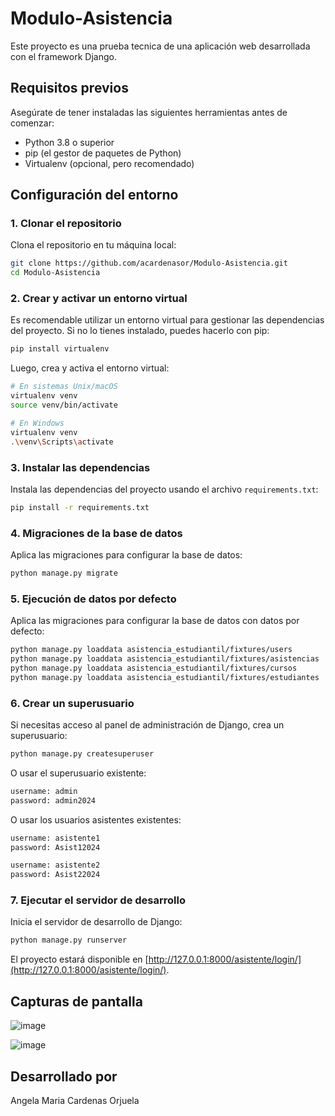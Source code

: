 # Modulo-Asistencia

Este proyecto es una prueba tecnica de una aplicación web desarrollada con el framework Django.

## Requisitos previos

Asegúrate de tener instaladas las siguientes herramientas antes de comenzar:

- Python 3.8 o superior
- pip (el gestor de paquetes de Python)
- Virtualenv (opcional, pero recomendado)

## Configuración del entorno

### 1. Clonar el repositorio

Clona el repositorio en tu máquina local:

```bash
git clone https://github.com/acardenasor/Modulo-Asistencia.git
cd Modulo-Asistencia
```

### 2. Crear y activar un entorno virtual

Es recomendable utilizar un entorno virtual para gestionar las dependencias del proyecto. Si no lo tienes instalado, puedes hacerlo con pip:

```bash
pip install virtualenv
```

Luego, crea y activa el entorno virtual:

```bash
# En sistemas Unix/macOS
virtualenv venv
source venv/bin/activate

# En Windows
virtualenv venv
.\venv\Scripts\activate
```

### 3. Instalar las dependencias

Instala las dependencias del proyecto usando el archivo `requirements.txt`:

```bash
pip install -r requirements.txt
```

### 4. Migraciones de la base de datos

Aplica las migraciones para configurar la base de datos:

```bash
python manage.py migrate
```


### 5. Ejecución de datos por defecto

Aplica las migraciones para configurar la base de datos con datos por defecto:

```bash
python manage.py loaddata asistencia_estudiantil/fixtures/users
python manage.py loaddata asistencia_estudiantil/fixtures/asistencias
python manage.py loaddata asistencia_estudiantil/fixtures/cursos
python manage.py loaddata asistencia_estudiantil/fixtures/estudiantes
```

### 6. Crear un superusuario

Si necesitas acceso al panel de administración de Django, crea un superusuario:

```bash
python manage.py createsuperuser
```
O usar el superusuario existente:
```bash
username: admin
password: admin2024
```
O usar los usuarios asistentes existentes:
```bash
username: asistente1
password: Asist12024

username: asistente2
password: Asist22024
```

### 7. Ejecutar el servidor de desarrollo

Inicia el servidor de desarrollo de Django:

```bash
python manage.py runserver
```

El proyecto estará disponible en [http://127.0.0.1:8000/asistente/login/](http://127.0.0.1:8000/asistente/login/).

## Capturas de pantalla

![image](https://github.com/user-attachments/assets/849971ab-3217-4642-a0cd-a1d287cf00ba)

![image](https://github.com/user-attachments/assets/31a21fd8-2b8f-4566-8226-78e237e0b0d4)


## Desarrollado por

Angela Maria Cardenas Orjuela
